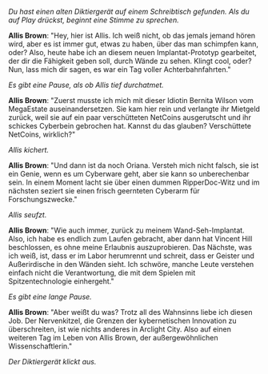 _Du hast einen alten Diktiergerät auf einem Schreibtisch gefunden. Als du auf Play drückst, beginnt eine Stimme zu sprechen._

**Allis Brown**: "Hey, hier ist Allis. Ich weiß nicht, ob das jemals jemand hören wird, aber es ist immer gut, etwas zu haben, über das man schimpfen kann, oder? Also, heute habe ich an diesem neuen Implantat-Prototyp gearbeitet, der dir die Fähigkeit geben soll, durch Wände zu sehen. Klingt cool, oder? Nun, lass mich dir sagen, es war ein Tag voller Achterbahnfahrten."

_Es gibt eine Pause, als ob Allis tief durchatmet._

**Allis Brown**: "Zuerst musste ich mich mit dieser Idiotin Bernita Wilson vom MegaEstate auseinandersetzen. Sie kam hier rein und verlangte ihr Mietgeld zurück, weil sie auf ein paar verschütteten NetCoins ausgerutscht und ihr schickes Cyberbein gebrochen hat. Kannst du das glauben? Verschüttete NetCoins, wirklich?"

_Allis kichert._

**Allis Brown**: "Und dann ist da noch Oriana. Versteh mich nicht falsch, sie ist ein Genie, wenn es um Cyberware geht, aber sie kann so unberechenbar sein. In einem Moment lacht sie über einen dummen RipperDoc-Witz und im nächsten seziert sie einen frisch geernteten Cyberarm für Forschungszwecke."

_Allis seufzt._

**Allis Brown**: "Wie auch immer, zurück zu meinem Wand-Seh-Implantat. Also, ich habe es endlich zum Laufen gebracht, aber dann hat Vincent Hill beschlossen, es ohne meine Erlaubnis auszuprobieren. Das Nächste, was ich weiß, ist, dass er im Labor herumrennt und schreit, dass er Geister und Außerirdische in den Wänden sieht. Ich schwöre, manche Leute verstehen einfach nicht die Verantwortung, die mit dem Spielen mit Spitzentechnologie einhergeht."

_Es gibt eine lange Pause._

**Allis Brown**: "Aber weißt du was? Trotz all des Wahnsinns liebe ich diesen Job. Der Nervenkitzel, die Grenzen der kybernetischen Innovation zu überschreiten, ist wie nichts anderes in Arclight City. Also auf einen weiteren Tag im Leben von Allis Brown, der außergewöhnlichen Wissenschaftlerin."

_Der Diktiergerät klickt aus._
